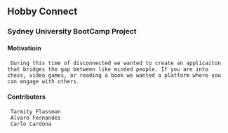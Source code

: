 ## Hobby Connect

### Sydney University BootCamp Project 

#### Motivatioin
     During this time of disconnected we wanted to create an applicaiton that bridges the gap between like minded people. If you are into chess, video games, or reading a book we wanted a platform where you can engage with others.  

#### Contributers
     Tarmity Flassman
     Alvaro Fernandes
     Carlo Cardona


